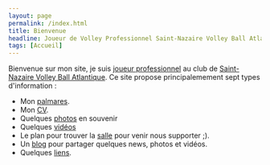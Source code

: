 ```yaml
---
layout: page
permalink: /index.html
title: Bienvenue
headline: Joueur de Volley Professionnel Saint-Nazaire Volley Ball Atlantique
tags: [Accueil]
---
```

Bienvenue sur mon site, je suis [joueur professionnel](http://www.lnv.fr/joueurs/1191/frederic-barais.html)  au club de [Saint-Nazaire Volley Ball Atlantique](http://www.snvba.net). Ce site propose principalemement sept types d'information :

* Mon [palmares](/palmares).
* Mon [CV](/parcours).
* Quelques [photos](/photos) en souvenir
* Quelques [vidéos](/videos)
* Le plan pour trouver la [salle](/salle) pour venir nous supporter ;).  
* Un [blog](/blog) pour partager quelques news, photos et vidéos.
* Quelques [liens](/liens).

